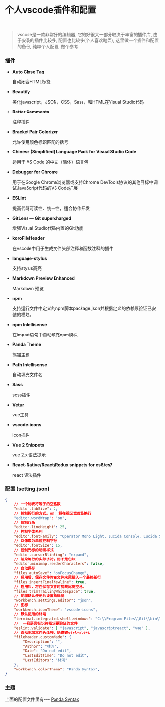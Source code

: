 # 个人vscode插件和配置
<br/>

> vscode是一款非常好的编辑器, 它的好很大一部分取决于丰富的插件库, 由于安装的插件比较多, 配置也比较多(个人喜欢瞎弄), 这里做一个插件和配置的备份, 纯粹个人配置, 做个参考


### 插件
+ **Auto Close Tag**

    自动闭合HTML标签

+ **Beautify**

    美化javascript，JSON，CSS，Sass，和HTML在Visual Studio代码
    
+ **Better Comments**

    注释插件

+ **Bracket Pair Colorizer**
    
    允许使用颜色标识匹配的括号

+ **Chinese (Simplified) Language Pack for Visual Studio Code** 

    适用于 VS Code 的中文（简体）语言包
    
+ **Debugger for Chrome** 

    用于在Google Chrome浏览器或支持Chrome DevTools协议的其他目标中调试JavaScript代码的VS Code扩展
    
+ **ESLint**

    提高代码可读性、统一性，适合协作开发

+ **GitLens — Git supercharged**

    增强Visual Studio代码内置的Git功能

+ **koroFileHeader**

    在vscode中用于生成文件头部注释和函数注释的插件

+ **language-stylus**

    支持stylus高亮
    
+ **Markdown Preview Enhanced**

    Markdown 预览
    
+ **npm**

    支持运行文件中定义的npm脚本package.json并根据定义的依赖项验证已安装的模块。
    
+ **npm Intellisense**

    在import语句中自动填充npm模块

+ **Panda Theme**

    熊猫主题
    
+ **Path Intellisense**

    自动填充文件名
    
+ **Sass**

    scss插件
    
+ **Vetur**

    vue工具

+ **vscode-icons**

    icon插件

+ **Vue 2 Snippets**

    vue 2.x 语法提示
    
+ **React-Native/React/Redux snippets for es6/es7**

    react 语法插件


    
### 配置 (setting.json)

```json
{
    // 一个制表符等于的空格数
    "editor.tabSize": 2,
    // 控制折行的方式。on: 将在视区宽度处换行
    "editor.wordWrap": "on",
    // 控制行高
    "editor.lineHeight": 25,
    // 控制字体系列
    "editor.fontFamily": "Operator Mono Light, Lucida Console, Lucida Sans Typewriter, Consolas, Monaco, Inziu Iosevka J",
    // 以像素为单位控制字号
    "editor.fontSize": 15,
    // 控制光标的动画样式
    "editor.cursorBlinking": "expand",
    // 渲染每行的实际字符，而不是色块
    "editor.minimap.renderCharacters": false,
    // 自动保存
    "files.autoSave": "onFocusChange",
    // 启用后，保存文件时在文件末尾插入一个最终新行
    "files.insertFinalNewline": true,
    // 启用后，将在保存文件时剪裁尾随空格。
    "files.trimTrailingWhitespace": true,
    // 配置默认使用的设置编辑器
    "workbench.settings.editor": "json",
    // 图标
    "workbench.iconTheme": "vscode-icons",
    // 默认使用的终端
    "terminal.integrated.shell.windows": "C:\\Program Files\\Git\\bin\\bash.exe",
    //  一组语言标识符指定要验证的文件
    "eslint.validate": [ "javascript", "javascriptreact", "vue" ],
    // 自动添加文件头注释，快捷键ctrl+alt+i
    "fileheader.customMade": {
        "Description": "",
        "Author": "林河",
        "Date": "Do not edit",
        "LastEditTime": "Do not edit",
        "LastEditors": "林河"
    },
    "workbench.colorTheme": "Panda Syntax",
}
```

### 主题

上面的配置文件里有--- [Panda Syntax](https://marketplace.visualstudio.com/items?itemName=tinkertrain.theme-panda)


